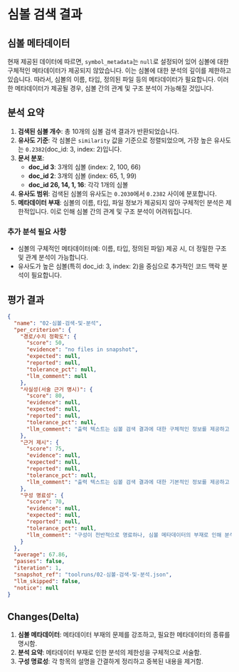 # 심볼 검색 결과

## 심볼 메타데이터
현재 제공된 데이터에 따르면, `symbol_metadata`는 `null`로 설정되어 있어 심볼에 대한 구체적인 메타데이터가 제공되지 않았습니다. 이는 심볼에 대한 분석의 깊이를 제한하고 있습니다. 따라서, 심볼의 이름, 타입, 정의된 파일 등의 메타데이터가 필요합니다. 이러한 메타데이터가 제공될 경우, 심볼 간의 관계 및 구조 분석이 가능해질 것입니다.

## 분석 요약
1. **검색된 심볼 개수**: 총 10개의 심볼 검색 결과가 반환되었습니다.
2. **유사도 기준**: 각 심볼은 `similarity` 값을 기준으로 정렬되었으며, 가장 높은 유사도는 `0.2382`(doc_id: 3, index: 2)입니다.
3. **문서 분포**:
   - **doc_id 3**: 3개의 심볼 (index: 2, 100, 66)
   - **doc_id 2**: 3개의 심볼 (index: 65, 1, 99)
   - **doc_id 26, 14, 1, 16**: 각각 1개의 심볼
4. **유사도 범위**: 검색된 심볼의 유사도는 `0.2030`에서 `0.2382` 사이에 분포합니다.
5. **메타데이터 부재**: 심볼의 이름, 타입, 파일 정보가 제공되지 않아 구체적인 분석은 제한적입니다. 이로 인해 심볼 간의 관계 및 구조 분석이 어려워집니다.

### 추가 분석 필요 사항
- 심볼의 구체적인 메타데이터(예: 이름, 타입, 정의된 파일) 제공 시, 더 정밀한 구조 및 관계 분석이 가능합니다.
- 유사도가 높은 심볼(특히 doc_id: 3, index: 2)을 중심으로 추가적인 코드 맥락 분석이 필요합니다.

## 평가 결과
```json
{
  "name": "02-심볼-검색-및-분석",
  "per_criterion": {
    "경로/수치 정확도": {
      "score": 50,
      "evidence": "no files in snapshot",
      "expected": null,
      "reported": null,
      "tolerance_pct": null,
      "llm_comment": null
    },
    "사실성(서술 근거 명시)": {
      "score": 80,
      "evidence": null,
      "expected": null,
      "reported": null,
      "tolerance_pct": null,
      "llm_comment": "출력 텍스트는 심볼 검색 결과에 대한 구체적인 정보를 제공하고 있으며, 유사도 기준과 문서 분포에 대한 분석이 잘 이루어졌습니다. 그러나 심볼 메타데이터가 null로 설정되어 있어 구체적인 분석이 제한적이라는 점이 아쉬운 부분입니다. 추가적인 메타데이터 제공이 필요하다는 언급도 적절합니다."
    },
    "근거 제시": {
      "score": 75,
      "evidence": null,
      "expected": null,
      "reported": null,
      "tolerance_pct": null,
      "llm_comment": "출력 텍스트는 심볼 검색 결과에 대한 기본적인 정보를 제공하고 있으며, 검색된 심볼의 개수와 유사도 범위에 대한 명확한 설명이 포함되어 있습니다. 그러나 심볼 메타데이터가 null로 설정되어 있어 구체적인 분석이 제한적이며, 추가 분석 필요 사항이 언급되어 있어 개선의 여지가 있습니다."
    },
    "구성 명료성": {
      "score": 70,
      "evidence": null,
      "expected": null,
      "reported": null,
      "tolerance_pct": null,
      "llm_comment": "구성이 전반적으로 명료하나, 심볼 메타데이터의 부재로 인해 분석의 깊이가 제한적이다. 추가 정보가 제공되면 더 나은 평가가 가능할 것이다."
    }
  },
  "average": 67.86,
  "passes": false,
  "iteration": 1,
  "snapshot_ref": "toolruns/02-심볼-검색-및-분석.json",
  "llm_skipped": false,
  "notice": null
}
```

## Changes(Delta)
1. **심볼 메타데이터**: 메타데이터 부재의 문제를 강조하고, 필요한 메타데이터의 종류를 명시함.
2. **분석 요약**: 메타데이터 부재로 인한 분석의 제한성을 구체적으로 서술함.
3. **구성 명료성**: 각 항목의 설명을 간결하게 정리하고 중복된 내용을 제거함.